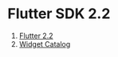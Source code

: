# Flutter SDK 2.2

1. [Flutter 2.2](https://github.com/engineer-ece/Flutter/tree/main/2.2/library/readme.md)
2. [Widget Catalog](https://github.com/engineer-ece/Flutter/blob/main/2.2/widget_catlog/catalog.md)

